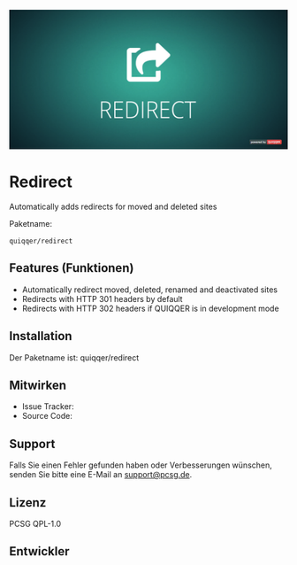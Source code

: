 ![QUIQQER Redirect](bin/images/Readme.jpg)


Redirect
========

Automatically adds redirects for moved and deleted sites

Paketname:

    quiqqer/redirect


Features (Funktionen)
--------
- Automatically redirect moved, deleted, renamed and deactivated sites
- Redirects with HTTP 301 headers by default
- Redirects with HTTP 302 headers if QUIQQER is in development mode 

Installation
------------

Der Paketname ist: quiqqer/redirect


Mitwirken
----------

- Issue Tracker: 
- Source Code: 


Support
-------

Falls Sie einen Fehler gefunden haben oder Verbesserungen wünschen,
senden Sie bitte eine E-Mail an support@pcsg.de.


Lizenz
-------
PCSG QPL-1.0


Entwickler
--------
